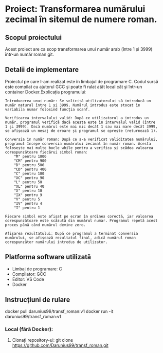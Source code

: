 # Proiect: Transformarea numărului zecimal în sitemul de numere roman.

## Scopul proiectului
Acest proiect are ca scop transformarea unui număr arab (între 1 și 3999) într-un număr roman git.

## Detalii de implementare
Proiectul pe care l-am realizat este în limbajul de programare C. Codul sursă este compilat cu ajutorul GCC și poate fi rulat atât local cât și într-un container Docker.Explicația programului:

    Introducerea unui număr: Se solicită utilizatorului să introducă un număr natural între 1 și 3999. Numărul introdus este stocat în variabila numar folosind funcția scanf.

    Verificarea intervalului valid: După ce utilizatorul a introdus un număr, programul verifică dacă acesta este în intervalul valid (între 1 și 3999). Dacă numărul este mai mic decât 1 sau mai mare decât 3999, se afișează un mesaj de eroare și programul se oprește (returnează 1).

    Conversia în număr roman: După ce s-a verificat validitatea numărului, programul începe conversia numărului zecimal în număr roman. Acesta folosește mai multe bucle while pentru a verifica și scădea valoarea corespunzătoare fiecărui simbol roman:
        "M" pentru 1000
        "CM" pentru 900
        "D" pentru 500
        "CD" pentru 400
        "C" pentru 100
        "XC" pentru 90
        "L" pentru 50
        "XL" pentru 40
        "X" pentru 10
        "IX" pentru 9
        "V" pentru 5
        "IV" pentru 4
        "I" pentru 1

    Fiecare simbol este afișat pe ecran în ordinea corectă, iar valoarea corespunzătoare este scăzută din numărul numar. Programul repetă acest proces până când numărul devine zero.

    Afișarea rezultatului: După ce programul a terminat conversia numărului, se afișează rezultatul final, adică numărul roman corespunzător numărului introdus de utilizator.

## Platforma software utilizată
- Limbaj de programare: C
- Compilator: GCC
- Editor: VS Code
- Docker 

## Instrucțiuni de rulare
docker pull darunius99/transf_roman:v1
docker run -it darunius99/transf_roman:v1

### Local (fără Docker):
1. Clonați repository-ul:
   git clone https://github.com/Darunius99/transf_roman.git
